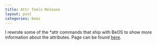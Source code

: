 ```yaml
---
title: Attr Tools Release
layout: post
categories: beos
---
```

I rewrote some of the *attr commands that ship with BeOS to show more information about the attributes. Page can be found [here](BeOS/attr_tools.html).
